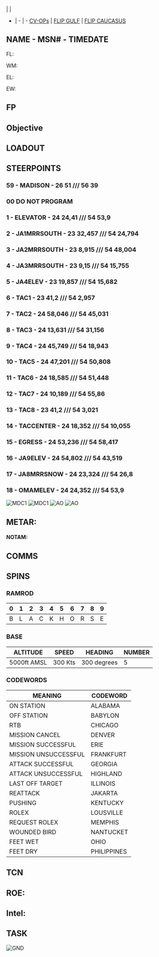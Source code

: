  |  | 
- | - | -
[CV-OPs](/CVOPS/cvops.md) | [FLIP GULF](https://www.dropbox.com/s/sp91zf63rx0esao/FLIP_GULFR2_EC1.pdf?dl=0) | [FLIP CAUCASUS](https://www.dropbox.com/s/ppiqy9ba7i8h8op/FLIP_CAUR_EC1.pdf?dl=0)

## NAME - MSN# - TIMEDATE

FL: 

WM: 

EL: 

EW: 


## FP


				


## Objective
#### 



## LOADOUT


## STEERPOINTS
### 59 - MADISON - 26 51 ///  56 39
### 00 DO NOT PROGRAM
### 1 - ELEVATOR - 24 24,41 ///  54 53,9
### 2 - JA1MRRSOUTH - 23 32,457 ///  54 24,794
### 3 - JA2MRRSOUTH - 23 8,915 ///  54 48,004
### 4 - JA3MRRSOUTH - 23 9,15 ///  54 15,755
### 5 - JA4ELEV - 23 19,857 ///  54 15,682
### 6 - TAC1 - 23 41,2 ///  54 2,957
### 7 - TAC2 - 24 58,046 ///  54 45,031
### 8 - TAC3 - 24 13,631 ///  54 31,156
### 9 - TAC4 - 24 45,749 ///  54 18,943
### 10 - TAC5 - 24 47,201 ///  54 50,808
### 11 - TAC6 - 24 18,585 ///  54 51,448
### 12 - TAC7 - 24 10,189 ///  54 55,86
### 13 - TAC8 - 23 41,2 ///  54 3,021
### 14 - TACCENTER - 24 18,352 ///  54 10,055
### 15 - EGRESS - 24 53,236 ///  54 58,417
### 16 - JA9ELEV - 24 54,802 ///  54 43,519
### 17 - JA8MRRSNOW - 24 23,324 ///  54 26,8
### 18 - OMAMELEV - 24 24,352 ///  54 53,9


![MDC1](MDC10.PNG)
![MDC1](MDC20.PNG)
![AO](E10.PNG)
![AO](E20.PNG)

## METAR: 

#### NOTAM: 



## COMMS

## SPINS

### RAMROD

| 0 | 1 | 2 | 3 | 4 | 5 | 6 | 7 | 8 | 9 |
| - | - | - | - | - | - | - | - | - | - |
| B | L | A | C | K | H | O | R | S | E |

### BASE

| ALTITUDE | SPEED | HEADING | NUMBER| 
| -------- | ----- | ------- | ----- | 
| 5000ft AMSL | 300 Kts | 300 degrees | 5 |

### CODEWORDS

| MEANING | CODEWORD | 
| ------- | -------- | 
| ON STATION | ALABAMA | 
| OFF STATION | BABYLON |
| RTB | CHICAGO |
| MISSION CANCEL | DENVER |
| MISSION SUCCESSFUL| ERIE |
| MISSION UNSUCCESSFUL| FRANKFURT |
| ATTACK SUCCESSFUL | GEORGIA |
| ATTACK UNSUCCESSFUL | HIGHLAND |
| LAST OFF TARGET| ILLINOIS |
| REATTACK | JAKARTA |
| PUSHING | KENTUCKY |
| ROLEX | LOUSVILLE |
| REQUEST ROLEX| MEMPHIS|
| WOUNDED BIRD | NANTUCKET |
| FEET WET | OHIO |
| FEET DRY | PHILIPPINES |

## TCN


## ROE:



## Intel:


## TASK


![GND](/FLIPS/OMAM_GND.png)  



